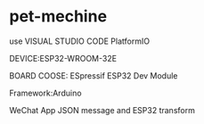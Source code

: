 # pet-mechine

use VISUAL STUDIO CODE PlatformIO

DEVICE:ESP32-WROOM-32E

BOARD COOSE: ESpressif ESP32 Dev Module

Framework:Arduino

WeChat App JSON message and ESP32 transform 
